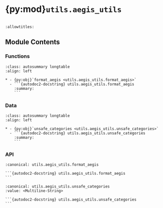 # {py:mod}`utils.aegis_utils`

```{py:module} utils.aegis_utils
```

```{autodoc2-docstring} utils.aegis_utils
:allowtitles:
```

## Module Contents

### Functions

````{list-table}
:class: autosummary longtable
:align: left

* - {py:obj}`format_aegis <utils.aegis_utils.format_aegis>`
  - ```{autodoc2-docstring} utils.aegis_utils.format_aegis
    :summary:
    ```
````

### Data

````{list-table}
:class: autosummary longtable
:align: left

* - {py:obj}`unsafe_categories <utils.aegis_utils.unsafe_categories>`
  - ```{autodoc2-docstring} utils.aegis_utils.unsafe_categories
    :summary:
    ```
````

### API

````{py:function} format_aegis(message: str) -> str
:canonical: utils.aegis_utils.format_aegis

```{autodoc2-docstring} utils.aegis_utils.format_aegis
```
````

````{py:data} unsafe_categories
:canonical: utils.aegis_utils.unsafe_categories
:value: <Multiline-String>

```{autodoc2-docstring} utils.aegis_utils.unsafe_categories
```

````
